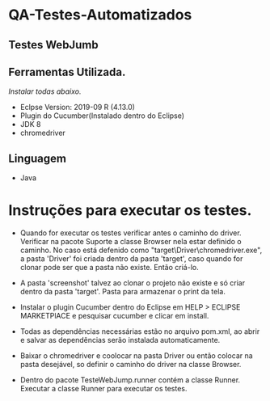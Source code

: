 # QA-Testes-Automatizados




## Testes WebJumb


## Ferramentas Utilizada.

  _Instalar todas abaixo._

 - Eclpse Version: 2019-09 R (4.13.0)
 - Plugin do Cucumber(Instalado dentro do Eclipse)
 - JDK 8
 - chromedriver


## Linguagem 

 - Java


# Instruções para executar os testes.

 - Quando for executar os testes verificar antes o caminho do driver.
   Verificar na pacote Suporte a classe Browser nela estar definido o caminho.
   No caso está defenido como "target\\Driver\\chromedriver.exe", a pasta 'Driver' foi criada dentro da pasta 'target',
   caso quando for clonar pode ser que a pasta não existe. Então criá-lo.
   
 - A pasta 'screenshot' talvez ao clonar o projeto não existe e só criar dentro da pasta 'target'. Pasta para armazenar
   o print da tela.
  
 - Instalar o plugin Cucumber dentro do Eclipse em HELP > ECLIPSE MARKETPlACE e pesquisar cucumber e clicar em install.
 
 - Todas as dependências necessárias estão no arquivo pom.xml, ao abrir e salvar as dependências serão instalada automaticamente.
   
 - Baixar o chromedriver e coolocar na pasta Driver ou então colocar na pasta desejável, so definir o caminho do driver
   na classe Browser.
 
 
 - Dentro do pacote TesteWebJump.runner contém a classe Runner.
   Executar a classe Runner para executar os testes.
